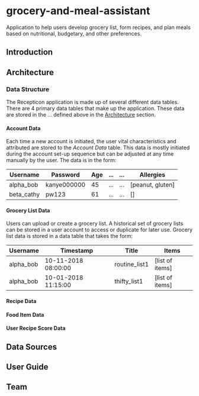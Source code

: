 # grocery-and-meal-assistant
Application to help users develop grocery list, form recipes, and plan meals based on nutritional, budgetary, and other preferences.

## Introduction

## Architecture
### Data Structure
The Recepticon application is made up of several different data tables. There are 4 primary
data tables that make up the application. These data are stored in the ... defined above in the [Architecture](#architecture) section.
#### Account Data
Each time a new account is initiated, the user vital characteristics and attributed are stored
to the *Account Data* table. This data is mostly initiated during the account set-up sequence
but can be adjusted at any time manually by the user. The data is in the form:

| Username      | Password      | Age      | ... | ... | Allergies       |
| ------------- | ------------- | -------- | --- | --- | --------------- |
| alpha_bob     | kanye000000   | 45       | ... | ... | [peanut, gluten]|
| beta_cathy    | pw123         | 61       | ... | ... |  []             |

#### Grocery List Data
Users can upload or create a grocery list. A historical set of grocery lists can be stored in a
user account to access or duplicate for later use. Grocery list data is stored in a data table that takes the form:

| Username      | Timestamp            | Title          | Items           |
| ------------- | ---------------------| -------------- | --------------- |
| alpha_bob     | 10-11-2018 08:00:00  | routine_list1  | [list of items] |
| alpha_bob     | 10-01-2018 11:15:00  | thifty_list1   | [list of items] |

#### Recipe Data

#### Food Item Data

#### User Recipe Score Data


## Data Sources

## User Guide

## Team
